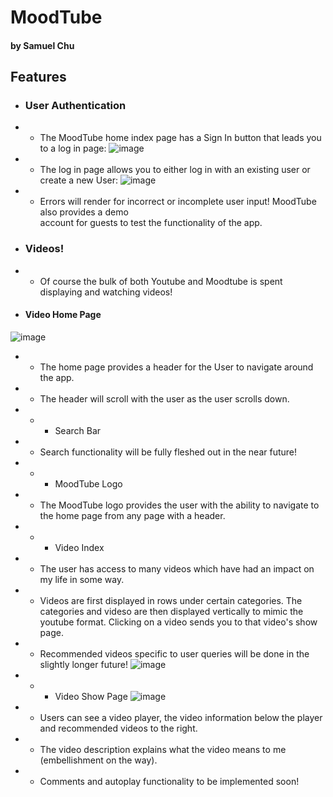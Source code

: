 # MoodTube
#### by Samuel Chu

## Features

* ### User Authentication

* * The MoodTube home index page has a Sign In button that leads you to a log in page:
![image](/Users/lingxiahe/Desktop/MoodTube/app/assets/images/readme/login.png)

* * The log in page allows you to either log in with an existing user or create a new User:
![image](/Users/lingxiahe/Desktop/MoodTube/app/assets/images/readme/signup.png)

* * Errors will render for incorrect or incomplete user input!
MoodTube also provides a demo  
account for guests to test the functionality of the app.

* ### Videos!

* * Of course the bulk of both Youtube and Moodtube is spent displaying and watching videos!  

* #### Video Home Page
![image](/Users/lingxiahe/Desktop/MoodTube/app/assets/images/readme/moodtubehome.png)

* * The home page provides a header for the User to navigate around the app.  

* * The header will scroll with the user as the user scrolls down.

* * * Search Bar

* * Search functionality will be fully fleshed out in the near future!

* * * MoodTube Logo

* * The MoodTube logo provides the user with the ability to navigate to the home page from any page with a header.

* * * Video Index

* * The user has access to many videos which have had an impact on my life in some way.

* * Videos are first displayed in rows under certain categories. The categories and videso are then displayed vertically to mimic the youtube format. Clicking on a video sends you to that video's show page.

* * Recommended videos specific to user queries will be done in the slightly longer future!
![image](/Users/lingxiahe/Desktop/MoodTube/app/assets/images/readme/moodtubehome.png)

* * * Video Show Page
![image](/Users/lingxiahe/Desktop/MoodTube/app/assets/images/readme/moodtubeshow.png)

* * Users can see a video player, the video information below the player and recommended videos to the right.

* * The video description explains what the video means to me (embellishment on the way).

* * Comments and autoplay functionality to be implemented soon!

